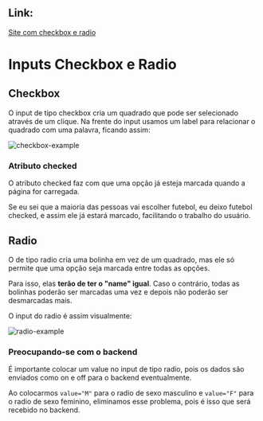 ## Link:

[Site com checkbox e radio](https://andersonr-o.github.io/Html-Css/Agrupamento%20de%20Campos%20e%20Inputs/form005.html)

# Inputs Checkbox e Radio

## Checkbox

O input de tipo checkbox cria um quadrado que pode ser selecionado através de um clique. Na frente do input usamos um label para relacionar o quadrado com uma palavra, ficando assim:

![checkbox-example](https://user-images.githubusercontent.com/97858145/185682026-2397aa18-f8aa-4a9e-88ec-50766350de32.png)

### Atributo checked

O atributo checked faz com que uma opção já esteja marcada quando a página for carregada.

Se eu sei que a maioria das pessoas vai escolher futebol, eu deixo futebol checked, e assim ele já estará marcado, facilitando o trabalho do usuário.

## Radio

O de tipo radio cria uma bolinha em vez de um quadrado, mas ele só permite que uma opção seja marcada entre todas as opções.

Para isso, elas **terão de ter o "name" igual**. Caso o contrário, todas as bolinhas poderão ser marcadas uma vez e depois não poderão ser desmarcadas mais.

O input do radio é assim visualmente:

![radio-example](https://user-images.githubusercontent.com/97858145/185682768-700341be-00ef-4dd0-b05c-a6a7cbd62139.png)

### Preocupando-se com o backend

É importante colocar um value no input de tipo radio, pois os dados são enviados como on e off para o backend eventualmente.

Ao colocarmos ``value="M"`` para o radio de sexo masculino e ``value="F"`` para o radio de sexo feminino, eliminamos esse problema, pois é isso que será recebido no backend.
